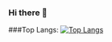 ### Hi there 👋

<!--
**egehandogan35/egehandogan35** is a ✨ _special_ ✨ repository because its `README.md` (this file) appears on your GitHub profile.

Here are some ideas to get you started:

- 🔭 I’m currently working on ...
- 🌱 I’m currently learning ...
- 👯 I’m looking to collaborate on ...
- 🤔 I’m looking for help with ...
- 💬 Ask me about ...
- 📫 How to reach me: ...
- 😄 Pronouns: ...
- ⚡ Fun fact: ...
-->
###Top Langs:
[![Top Langs](https://github-readme-stats-edcds-projects.vercel.app//api/top-langs/?username=egehandogan35&layout=compact&theme=vision-friendly-dark&count_private=false)](https://github.com/anuraghazra/github-readme-stats)

